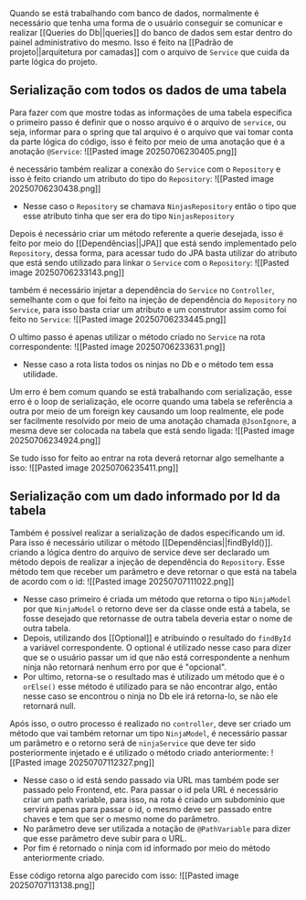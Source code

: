 Quando se está trabalhando com banco de dados, normalmente é necessário que tenha uma forma de o usuário conseguir se comunicar e realizar [[Queries do Db||queries]] do banco de dados sem estar dentro do painel administrativo do mesmo. Isso é feito na [[Padrão de projeto||arquitetura por camadas]] com o arquivo de `Service` que cuida da parte lógica do projeto. 


## Serialização com todos os dados de uma tabela

Para fazer com que mostre todas as informações de uma tabela específica o primeiro passo é definir que o nosso arquivo é o arquivo de `service`, ou seja, informar para o spring que tal arquivo é o arquivo que vai tomar conta da parte lógica do código, isso é feito por meio de uma anotação que é a anotação `@Service`:
![[Pasted image 20250706230405.png]]


é necessário também realizar a conexão do `Service` com o `Repository` e isso é feito criando um atributo do tipo do `Repository`:
![[Pasted image 20250706230438.png]]
- Nesse caso o `Repository` se chamava `NinjasRepository` então o tipo que esse atributo tinha que ser era do tipo `NinjasRepository`


Depois é necessário criar um método referente a querie desejada, isso é feito por meio do [[Dependências||JPA]] que está sendo implementado pelo `Repository`, dessa forma, para acessar tudo do JPA basta utilizar do atributo que está sendo utilizado para linkar o `Service` com o `Repository`: 
![[Pasted image 20250706233143.png]]

também é necessário injetar a dependência do `Service` no `Controller`, semelhante com o que foi feito na injeção de dependência do `Repository` no `Service`, para isso basta criar um atributo e um construtor assim como foi feito no `Service`: 
![[Pasted image 20250706233445.png]]

O ultimo passo é apenas utilizar o método criado no `Service` na rota correspondente:
![[Pasted image 20250706233631.png]]
- Nesse caso a rota lista todos os ninjas no Db e o método tem essa utilidade.

Um erro é bem comum quando se está trabalhando com serialização, esse erro é o loop de serialização, ele ocorre quando uma tabela se referência a outra por meio de um foreign key causando um loop realmente, ele pode ser facilmente resolvido por meio de uma anotação chamada `@JsonIgnore`, a mesma deve ser colocada na tabela que está sendo ligada:
![[Pasted image 20250706234924.png]]

Se tudo isso for feito ao entrar na rota deverá retornar algo semelhante a isso: 
![[Pasted image 20250706235411.png]]




## Serialização com um dado informado por Id da tabela

Também é possível realizar a serialização de dados especificando um id. Para isso é necessário utilizar o método [[Dependências||findById()]]. criando a lógica dentro do arquivo de service deve ser declarado um método depois de realizar a injeção de dependência do `Repository`.
Esse método tem que receber um parâmetro e deve retornar o que está na tabela de acordo com o id:
![[Pasted image 20250707111022.png]]
- Nesse caso primeiro é criada um método que retorna o tipo `NinjaModel` por que `NinjaModel` o retorno deve ser da classe onde está a tabela, se fosse desejado que retornasse de outra tabela deveria estar o nome de outra tabela. 
- Depois, utilizando dos [[Optional]] e atribuindo o resultado do `findById` a variável correspondente. O optional é utilizado nesse caso para dizer que se o usuário passar um id que não está correspondente a nenhum ninja não retornará nenhum erro por que é "opcional".
- Por ultimo, retorna-se o resultado mas é utilizado um método que é o `orElse()` esse método é utilizado para se não encontrar algo, então nesse caso se encontrou o ninja no Db ele irá retorna-lo, se não ele retornará null.

Após isso, o outro processo é realizado no `controller`, deve ser criado um método que vai também retornar um tipo `NinjaModel`, é necessário passar um parâmetro e o retorno será de `ninjaService` que deve ter sido posteriormente injetado e é  utilizado o método criado anteriormente:
![[Pasted image 20250707112327.png]]
- Nesse caso o id está sendo passado via URL mas também pode ser passado pelo Frontend, etc. Para passar o id pela URL é necessário criar um path variable, para isso, na rota é criado um subdomínio que servirá apenas para passar o id, o mesmo deve ser passado entre chaves e tem que ser o mesmo nome do parâmetro.
- No parâmetro deve ser utilizada a notação de `@PathVariable` para dizer que esse parâmetro deve subir para o URL.
- Por fim é retornado o ninja com id informado por meio do método anteriormente criado.

Esse código retorna algo parecido com isso:
![[Pasted image 20250707113138.png]]